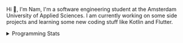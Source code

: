 Hi 👋, I'm Nam, I'm a software engineering student at the Amsterdam University of Applied Sciences. I am currently working on some side projects and learning some new coding stuff like Kotlin and Flutter. 

<details>
<summary>Programming Stats</summary>
<!-- Most used languages stats -->
<!-- [![Top Langs](https://github-readme-stats.vercel.app/api/top-langs/?username=namtphan&layout=compact)](https://github.com/namtphan2/github-readme-stats) -->
  
<!--START_SECTION:waka-->
**I'm a Night 🦉** 

```text
🌞 Morning    41 commits     █░░░░░░░░░░░░░░░░░░░░░░░░   6.39% 
🌆 Daytime    186 commits    ███████░░░░░░░░░░░░░░░░░░   28.97% 
🌃 Evening    247 commits    █████████░░░░░░░░░░░░░░░░   38.47% 
🌙 Night      168 commits    ██████░░░░░░░░░░░░░░░░░░░   26.17%

```
📅 **I'm Most Productive on Tuesday** 

```text
Monday       69 commits     ██░░░░░░░░░░░░░░░░░░░░░░░   10.75% 
Tuesday      112 commits    ████░░░░░░░░░░░░░░░░░░░░░   17.45% 
Wednesday    81 commits     ███░░░░░░░░░░░░░░░░░░░░░░   12.62% 
Thursday     98 commits     ███░░░░░░░░░░░░░░░░░░░░░░   15.26% 
Friday       98 commits     ███░░░░░░░░░░░░░░░░░░░░░░   15.26% 
Saturday     90 commits     ███░░░░░░░░░░░░░░░░░░░░░░   14.02% 
Sunday       94 commits     ███░░░░░░░░░░░░░░░░░░░░░░   14.64%

```


📊 **This Week I Spent My Time On** 

```text
⌚︎ Time Zone: Europe/Amsterdam

🔥 Editors: 
IntelliJ                 4 hrs 24 mins       ██████████░░░░░░░░░░░░░░░   41.45% 
Android Studio           3 hrs 10 mins       ███████░░░░░░░░░░░░░░░░░░   29.93% 
VS Code                  3 hrs 2 mins        ███████░░░░░░░░░░░░░░░░░░   28.62%

💻 Operating System: 
Mac                      10 hrs 37 mins      █████████████████████████   100.0%

```


<!--END_SECTION:waka-->
</details>
